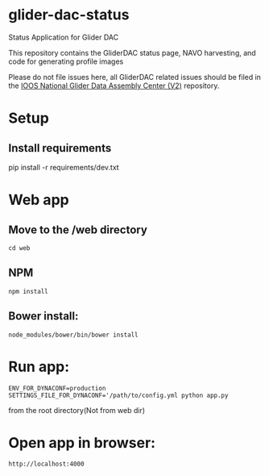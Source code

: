 # glider-dac-status

Status Application for Glider DAC

This repository contains the GliderDAC status page, NAVO harvesting, and code for generating profile images

Please do not file issues here,  all GliderDAC related issues should be filed in the [IOOS National Glider Data Assembly Center (V2)](https://github.com/ioos/ioosngdac) repository.

# Setup
## Install requirements
pip install -r requirements/dev.txt

# Web app
## Move to the /web directory
```
cd web
```

## NPM
```
npm install
```

## Bower install:
```
node_modules/bower/bin/bower install
```

# Run app:
```
ENV_FOR_DYNACONF=production SETTINGS_FILE_FOR_DYNACONF='/path/to/config.yml python app.py
```
from the root directory(Not from web dir)

# Open app in browser:
```
http://localhost:4000
```
